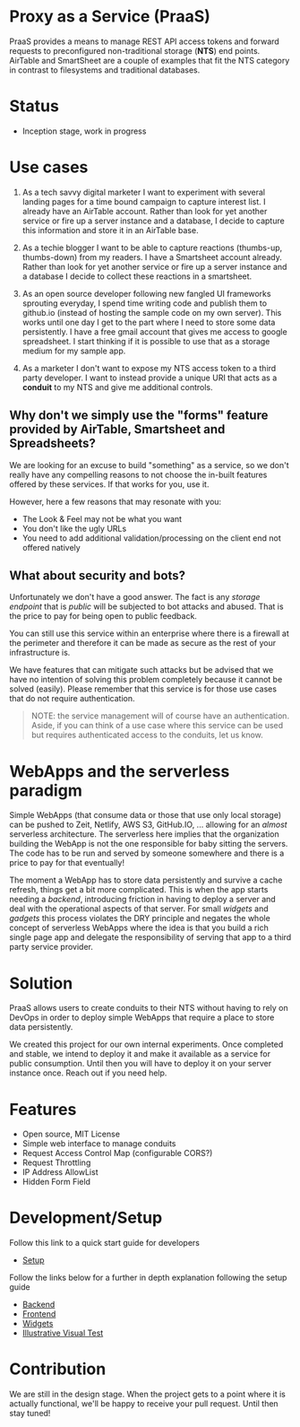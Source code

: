 # Proxy as a Service (PraaS)

PraaS provides a means to manage REST API access tokens and forward requests to preconfigured non-traditional storage (**NTS**) end points. AirTable and SmartSheet are a couple of examples that fit the NTS category in contrast to filesystems and traditional databases.

# Status

- Inception stage, work in progress

# Use cases

1. As a tech savvy digital marketer I want to experiment with several landing pages for a time bound campaign to capture interest list. I already have an AirTable account. Rather than look for yet another service or fire up a server instance and a database, I decide to capture this information and store it in an AirTable base.

2. As a techie blogger I want to be able to capture reactions (thumbs-up, thumbs-down) from my readers. I have a Smartsheet account already. Rather than look for yet another service or fire up a server instance and a database I decide to collect these reactions in a smartsheet.

3. As an open source developer following new fangled UI frameworks sprouting everyday, I spend time writing code and publish them to github.io (instead of hosting the sample code on my own server). This works until one day I get to the part where I need to store some data persistently. I have a free gmail account that gives me access to google spreadsheet. I start thinking if it is possible to use that as a storage medium for my sample app.

4. As a marketer I don't want to expose my NTS access token to a third party developer. I want to instead provide a unique URI that acts as a **conduit** to my NTS and give me additional controls.

## Why don't we simply use the "forms" feature provided by AirTable, Smartsheet and Spreadsheets?

We are looking for an excuse to build "something" as a service, so we don't really have any compelling reasons to not choose the in-built features offered by these services. If that works for you, use it.

However, here a few reasons that may resonate with you:

- The Look & Feel may not be what you want
- You don't like the ugly URLs
- You need to add additional validation/processing on the client end not offered natively

## What about security and bots?

Unfortunately we don't have a good answer. The fact is any _storage endpoint_ that is _public_ will be subjected to bot attacks and abused. That is the price to pay for being open to public feedback.

You can still use this service within an enterprise where there is a firewall at the perimeter and therefore it can be made as secure as the rest of your infrastructure is.

We have features that can mitigate such attacks but be advised that we have no intention of solving this problem completely because it cannot be solved (easily). Please remember that this service is for those use cases that do not require authentication.

> NOTE: the service management will of course have an authentication. Aside, if you can think of a use case where
> this service can be used but requires authenticated access to the conduits, let us know.

# WebApps and the serverless paradigm

Simple WebApps (that consume data or those that use only local storage) can be pushed to Zeit, Netlify, AWS S3, GitHub.IO, ... allowing for an _almost_ serverless architecture. The serverless here implies that the organization building the WebApp is not the one responsible for baby sitting the servers. The code has to be run and served by someone somewhere and there is a price to pay for that eventually!

The moment a WebApp has to store data persistently and survive a cache refresh, things get a bit more complicated. This is when the app starts needing a _backend_, introducing friction in having to deploy a server and deal with the operational aspects of that server. For small _widgets_ and _gadgets_ this process violates the DRY principle and negates the whole concept of serverless WebApps where the idea is that you build a rich single page app and delegate the responsibility of serving that app to a third party service provider.

# Solution

PraaS allows users to create conduits to their NTS without having to rely on DevOps in order to deploy simple WebApps that require a place to store data persistently.

We created this project for our own internal experiments. Once completed and stable, we intend to deploy it and make it available as a service for public consumption. Until then you will have to deploy it on your server instance once. Reach out if you need help.

# Features

- Open source, MIT License
- Simple web interface to manage conduits
- Request Access Control Map (configurable CORS?)
- Request Throttling
- IP Address AllowList
- Hidden Form Field

# Development/Setup
Follow this link to a quick start guide for developers
- [Setup](doc/setup-guide.md)

Follow the links below for a further in depth explanation following the setup guide

- [Backend](backend/README.md)  
- [Frontend](praas-app/README.md)  
- [Widgets](examples/widget-gallery/README.md)  
- [Illustrative Visual Test](visual-test/README.md)  


# Contribution

We are still in the design stage. When the project gets to a point where it is actually functional, we'll be happy to receive your pull request. Until then stay tuned!
